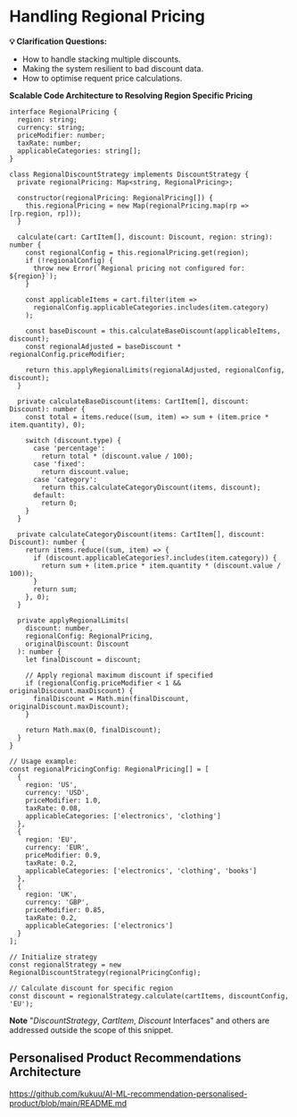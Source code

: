 # Handling Regional Pricing 

**💡 Clarification  Questions:**

- How to handle stacking multiple discounts.
- Making the system resilient to bad discount data.
- How to optimise requent price calculations.


**Scalable Code Architecture to Resolving Region Specific Pricing**

```
interface RegionalPricing {
  region: string;
  currency: string;
  priceModifier: number;
  taxRate: number;
  applicableCategories: string[];
}

class RegionalDiscountStrategy implements DiscountStrategy {
  private regionalPricing: Map<string, RegionalPricing>;
  
  constructor(regionalPricing: RegionalPricing[]) {
    this.regionalPricing = new Map(regionalPricing.map(rp => [rp.region, rp]));
  }

  calculate(cart: CartItem[], discount: Discount, region: string): number {
    const regionalConfig = this.regionalPricing.get(region);
    if (!regionalConfig) {
      throw new Error(`Regional pricing not configured for: ${region}`);
    }

    const applicableItems = cart.filter(item => 
      regionalConfig.applicableCategories.includes(item.category)
    );

    const baseDiscount = this.calculateBaseDiscount(applicableItems, discount);
    const regionalAdjusted = baseDiscount * regionalConfig.priceModifier;
    
    return this.applyRegionalLimits(regionalAdjusted, regionalConfig, discount);
  }

  private calculateBaseDiscount(items: CartItem[], discount: Discount): number {
    const total = items.reduce((sum, item) => sum + (item.price * item.quantity), 0);
    
    switch (discount.type) {
      case 'percentage':
        return total * (discount.value / 100);
      case 'fixed':
        return discount.value;
      case 'category':
        return this.calculateCategoryDiscount(items, discount);
      default:
        return 0;
    }
  }

  private calculateCategoryDiscount(items: CartItem[], discount: Discount): number {
    return items.reduce((sum, item) => {
      if (discount.applicableCategories?.includes(item.category)) {
        return sum + (item.price * item.quantity * (discount.value / 100));
      }
      return sum;
    }, 0);
  }

  private applyRegionalLimits(
    discount: number, 
    regionalConfig: RegionalPricing, 
    originalDiscount: Discount
  ): number {
    let finalDiscount = discount;
    
    // Apply regional maximum discount if specified
    if (regionalConfig.priceModifier < 1 && originalDiscount.maxDiscount) {
      finalDiscount = Math.min(finalDiscount, originalDiscount.maxDiscount);
    }
    
    return Math.max(0, finalDiscount);
  }
}

// Usage example:
const regionalPricingConfig: RegionalPricing[] = [
  {
    region: 'US',
    currency: 'USD',
    priceModifier: 1.0,
    taxRate: 0.08,
    applicableCategories: ['electronics', 'clothing']
  },
  {
    region: 'EU',
    currency: 'EUR', 
    priceModifier: 0.9,
    taxRate: 0.2,
    applicableCategories: ['electronics', 'clothing', 'books']
  },
  {
    region: 'UK',
    currency: 'GBP',
    priceModifier: 0.85,
    taxRate: 0.2,
    applicableCategories: ['electronics']
  }
];

// Initialize strategy
const regionalStrategy = new RegionalDiscountStrategy(regionalPricingConfig);

// Calculate discount for specific region
const discount = regionalStrategy.calculate(cartItems, discountConfig, 'EU');

```

**Note** "_DiscountStrategy_, _CartItem_, _Discount_ Interfaces" and others are addressed outside the scope of this snippet.

## Personalised Product Recommendations Architecture
https://github.com/kukuu/AI-ML-recommendation-personalised-product/blob/main/README.md
